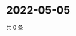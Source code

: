 # 2022-05-05

共 0 条

<!-- BEGIN WEIBO -->
<!-- 最后更新时间 Thu May 05 2022 05:13:10 GMT+0800 (China Standard Time) -->

<!-- END WEIBO -->

